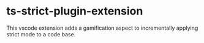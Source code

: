 # ts-strict-plugin-extension
This vscode extension adds a gamification aspect to incrementally applying strict mode to a code base.
